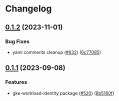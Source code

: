 # Changelog

## [0.1.2](https://github.com/GoogleCloudPlatform/pubsec-declarative-toolkit/compare/solutions/gke/configconnector/gke-workload-identity/0.1.1...solutions/gke/configconnector/gke-workload-identity/0.1.2) (2023-11-01)


### Bug Fixes

* yaml comments cleanup ([#632](https://github.com/GoogleCloudPlatform/pubsec-declarative-toolkit/issues/632)) ([6c77085](https://github.com/GoogleCloudPlatform/pubsec-declarative-toolkit/commit/6c770850242590692365bbbf98222d94e53e5427))

## [0.1.1](https://github.com/GoogleCloudPlatform/pubsec-declarative-toolkit/compare/solutions/gke/configconnector/gke-workload-identity-v0.1.0...solutions/gke/configconnector/gke-workload-identity/0.1.1) (2023-09-08)


### Features

* gke-workload-identity package ([#520](https://github.com/GoogleCloudPlatform/pubsec-declarative-toolkit/issues/520)) ([8b5160f](https://github.com/GoogleCloudPlatform/pubsec-declarative-toolkit/commit/8b5160fd1d8c939a2cfd1e425bd68c8127cc7f3f))
